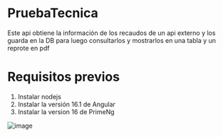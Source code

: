 # PruebaTecnica
Este api obtiene la información de los recaudos de un api externo y los guarda en la DB para luego consultarlos y mostrarlos en una tabla y un reprote en pdf

# Requisitos previos
1. Instalar nodejs
2. Instalar la versión 16.1 de Angular
3. Instalar la version 16 de PrimeNg
   
![image](https://github.com/sxxor/PruebaTecnica/assets/7612153/c7ca86b6-80b1-4b64-a513-9c0d84ddfefe)
